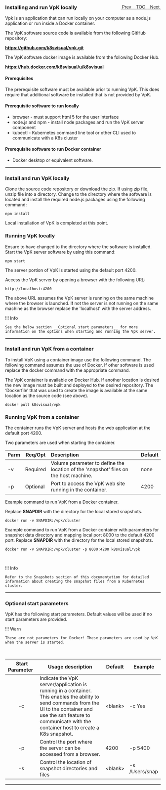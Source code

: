 <topicKey installing/>
<topicBack id="topicNext" link="snapshots"/>
<topicNext id="topicBack" link="introduction"/>

<a style="float: right;" href="javascript:docNextTopic()">&nbsp;&nbsp;Next&nbsp;<i class="fa fa-lg fa-arrow-right"></i></a>
<a style="float: right;" href="javascript:docNextTopic('toc')">&nbsp;&nbsp;TOC&nbsp;&nbsp;</a>
<a style="float: right;" href="javascript:docPrevTopic()"><i class="fa fa-lg fa-arrow-left"></i>&nbsp;Prev&nbsp;&nbsp;</a>

### Installing and run VpK locally

Vpk is an application that can run locally on your computer as a node.js application or run inside a Docker container.  

The VpK software source code is available from the following GitHub repository:  

__https://github.com/k8svisual/vpk.git__  

The VpK software docker image is available from the following Docker Hub.

__https://hub.docker.com/k8svisual/u/k8svisual__ 

#### Prerequisites
The prerequisite software must be available prior to running VpK.  This does require that additional software be installed that is not provided by VpK.
#### Prerequisite software to run locally

- browser - must support html 5 for the user interface 
- node.js and npm - install node packages and run the VpK server component 
- kubectl - Kubernetes command line tool or other CLI used to communicate with a K8s cluster 

#### Prerequisite software to run Docker container

- Docker desktop or equivalent software.

<hr style="border:1px solid #aaaaaa">

### Install and run VpK locally

Clone the source code repository or download the zip.  If using zip file, unzip file into a directory.  Change to the directory where the software is located and install the required node.js packages using the following command: 

```
npm install
```

Local installation of VpK is completed at this point.

### Running VpK locally

Ensure to have changed to the directory where the software is installed.  Start the VpK server software by using this command: 

```
npm start
```

The server portion of VpK is started using the default port 4200.

Access the VpK server by opening a browser with the following URL:

```
http://localhost:4200
```

The above URL assumes the VpK server is running on the same machine where the browser is launched.  If not the server is not running on the same machine as the browser replace the 'localhost' with the server address.

!!! Info

    See the below section __Optional start parameters__ for more information on the options when starting and running the VpK server.


<hr style="border:1px solid #aaaaaa">

### Install and run VpK from a container

To install VpK using a container image use the following command.  The following command assumes the use of Docker.  If other software is used replace the docker command with the appropriate command.  

The VpK container is available on Docker Hub.  If another location is desired the new image must be built and deployed to the desired repository.  The ‘Dockerfile’ that was used to create the image is available at the same location as the source code (see above).

```
docker pull k8svisual/vpk
```

### Running VpK from a container

The container runs the VpK server and hosts the web application at the default port 4200.

Two parameters are used when starting the container.

| Parm | Req/Opt | Description | Default |
|---|---|:--|:--|
| -v | Required | Volume parameter to define the location of the 'snapshot' files on the host machine. | none |
| -p | Optional | Port to access the VpK web site running in the container. | 4200 |

Example command to run VpK from a Docker container. 

Replace __SNAPDIR__ with the directory for the local stored snapshots. 

```
docker run -v SNAPDIR:/vpk/cluster
```

Example command to run VpK from a Docker container with parameters for snapshot data directory and mapping local port 8000 to the default 4200 port. Replace __SNAPDIR__ with the directory for the local stored snapshots. 

```
docker run -v SNAPDIR:/vpk/cluster -p 8000:4200 k8svisual/vpk
```

<br>

!!! Info

    Refer to the Snapshots section of this documentation for detailed information about creating the snapshot files from a Kubernetes cluster.

<hr style="border:1px solid #aaaaaa">


### Optional start parameters 

VpK has the following start parameters.  Default values will be used if no start parameters are provided. 

!!! Warn

    These are not parameters for Docker! These parameters are used by VpK when the server is started.

<br>

| &nbsp;Start Parameter&nbsp; | Usage description | Default | Example |
|:---:|---|---|---|
| -c | Indicate the VpK server/application is running in a container. <br> This enables the ability to send commands from the UI to the container and use the ssh feature to communicate with the container host to create a K8s snapshot. | &lt;blank&gt; | -c Yes |
| -p | Control the port where the server can be accessed from a browser. | 4200 | -p 5400 |
| -s | Control the location of snapshot directories and files | &lt;blank&gt; | -s /Users/snap |

<hr style="border:1px solid #aaaaaa">


